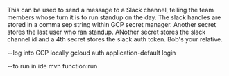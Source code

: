 This can be used to send a message to a Slack channel, telling the team members whose turn it is to run standup on the day. The slack handles are stored in a comma sep string within GCP secret manager. Another secret stores the last user who ran standup. ANother secret stores the slack channel id and a 4th secret stores the slack auth token. Bob's your relative.

--log into GCP locally
gcloud auth application-default login

--to run in ide
mvn function:run

